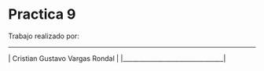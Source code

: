 # Practica 9
Trabajo realizado por: 
 ________________________________
| Cristian Gustavo Vargas Rondal |
|________________________________|